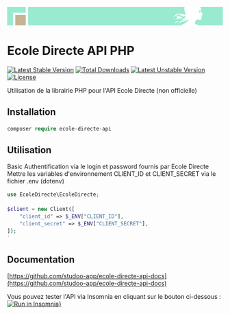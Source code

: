 ![separe](https://github.com/studoo-app/.github/blob/main/profile/studoo-banner-logo.png)
# Ecole Directe API PHP

[![Latest Stable Version](https://poser.pugx.org/studoo-app/ecole-directe-api/v)](//packagist.org/packages/studoo-app/ecole-directe-api) [![Total Downloads](https://poser.pugx.org/studoo-app/ecole-directe-api/downloads)](//packagist.org/packages/studoo-app/ecole-directe-api) [![Latest Unstable Version](https://poser.pugx.org/studoo-app/ecole-directe-api/v/unstable)](//packagist.org/packages/studoo-app/ecole-directe-api) [![License](https://poser.pugx.org/studoo-app/ecole-directe-api/license)](//packagist.org/packages/studoo-app/ecole-directe-api)

Utilisation de la librairie PHP pour l'API Ecole Directe (non officielle)

## Installation

```php
composer require ecole-directe-api
```

## Utilisation

Basic Authentification via le login et password fournis par Ecole Directe \
Mettre les variables d'environnement CLIENT_ID et CLIENT_SECRET via le fichier .env (dotenv)

```php
use EcoleDirecte\EcoleDirecte;

$client = new Client([
    "client_id" => $_ENV["CLIENT_ID"],
    "client_secret" => $_ENV["CLIENT_SECRET"],
]);
`
```

## Documentation

[https://github.com/studoo-app/ecole-directe-api-docs](https://github.com/studoo-app/ecole-directe-api-docs)

Vous pouvez tester l'API via Insomnia en cliquant sur le bouton ci-dessous :
[![Run in Insomnia}](https://insomnia.rest/images/run.svg)](https://insomnia.rest/run/?label=Ecole%20Directe%20API&uri=https%3A%2F%2Fraw.githubusercontent.com%2Fstudoo-app%2Fapi-ecole-directe%2Fmain%2FInsomnia.json)
